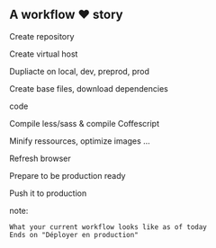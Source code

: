 ## A workflow <span class="orange">❤</span> story

<p class="fragment" >Create repository</p>
<p class="fragment" >Create virtual host</p>
<p class="fragment" >Dupliacte on local, dev, preprod, prod</p>
<p class="fragment" >Create base files, download dependencies</p>
<p class="fragment yellow" >code</p>
<p class="fragment" >Compile less/sass &amp; compile Coffescript</p>
<p class="fragment" >Minify ressources, optimize images ...</p>
<p class="fragment" >Refresh browser</p>
<p class="fragment" >Prepare to be production ready</p>
<p class="fragment" >Push it to production</p>

note:

    What your current workflow looks like as of today
    Ends on "Déployer en production"